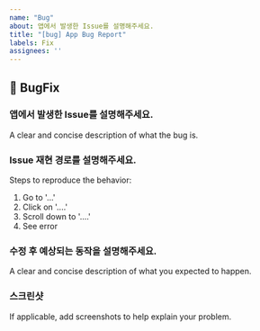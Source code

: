 ```yaml
---
name: "Bug"
about: 앱에서 발생한 Issue를 설명해주세요.
title: "[bug] App Bug Report"
labels: Fix
assignees: ''
---
```


## 🐞 BugFix

### 앱에서 발생한 Issue를 설명해주세요.

A clear and concise description of what the bug is.


### Issue 재현 경로를 설명해주세요.
Steps to reproduce the behavior:
1. Go to '...'
2. Click on '....'
3. Scroll down to '....'
4. See error


### 수정 후 예상되는 동작을 설명해주세요.
A clear and concise description of what you expected to happen.


### 스크린샷
If applicable, add screenshots to help explain your problem.


